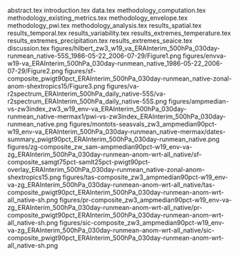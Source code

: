 abstract.tex
introduction.tex
data.tex
methodology_computation.tex
methodology_existing_metrics.tex
methodology_envelope.tex
methodology_pwi.tex
methodology_analysis.tex
results_spatial.tex
results_temporal.tex
results_variability.tex
results_extremes_temperature.tex
results_extremes_precipitation.tex
results_extremes_seaice.tex
discussion.tex
figures/hilbert_zw3_w19_va_ERAInterim_500hPa_030day-runmean_native-55S_1986-05-22_2006-07-29/Figure1.png
figures/envva-w19-va_ERAInterim_500hPa_030day-runmean_native_1986-05-22_2006-07-29/Figure2.png
figures/sf-composite_pwigt90pct_ERAInterim_500hPa_030day-runmean_native-zonal-anom-shextropics15/Figure3.png
figures/va-r2spectrum_ERAInterim_500hPa_daily_native-55S/va-r2spectrum_ERAInterim_500hPa_daily_native-55S.png
figures/ampmedian-vs-zw3index_zw3_w19_env-va_ERAInterim_500hPa_030day-runmean_native-mermax1/pwi-vs-zw3index_ERAInterim_500hPa_030day-runmean_native.png
figures/montots-seasvals_zw3_ampmedian90pct-w19_env-va_ERAInterim_500hPa_030day-runmean_native-mermax/dates-summary_pwigt90pct_ERAInterim_500hPa_030day-runmean_native.png
figures/zg-composite_zw_sam-ampmedian90pct-w19_env-va-zg_ERAInterim_500hPa_030day-runmean-anom-wrt-all_native/sf-composite_samgt75pct-samlt25pct-pwigt90pct-overlay_ERAInterim_500hPa_030day-runmean_native-zonal-anom-shextropics15.png
figures/tas-composite_zw3_ampmedian90pct-w19_env-va-zg_ERAInterim_500hPa_030day-runmean-anom-wrt-all_native/tas-composite_pwigt90pct_ERAInterim_500hPa_030day-runmean-anom-wrt-all_native-sh.png
figures/pr-composite_zw3_ampmedian90pct-w19_env-va-zg_ERAInterim_500hPa_030day-runmean-anom-wrt-all_native/pr-composite_pwigt90pct_ERAInterim_500hPa_030day-runmean-anom-wrt-all_native-sh.png
figures/sic-composite_zw3_ampmedian90pct-w19_env-va-zg_ERAInterim_500hPa_030day-runmean-anom-wrt-all_native/sic-composite_pwigt90pct_ERAInterim_500hPa_030day-runmean-anom-wrt-all_native-sh.png